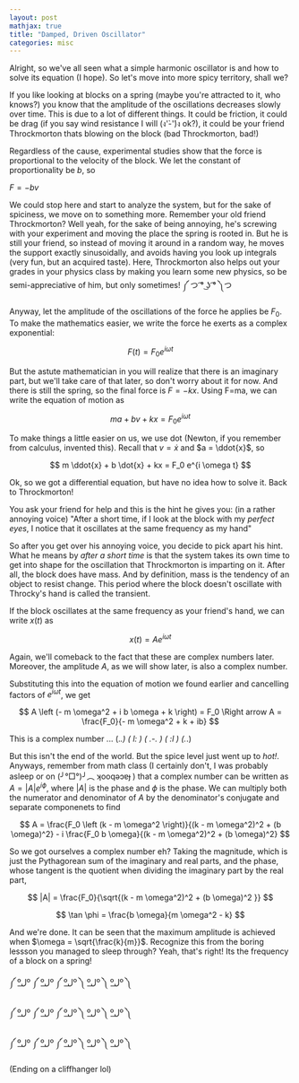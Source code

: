 ```yaml
---
layout: post
mathjax: true
title: "Damped, Driven Oscillator"
categories: misc
---
```


Alright, so we've all seen what a simple harmonic oscillator is and how to solve its equation (I hope). So let's move into more spicy territory, shall we?

If you like looking at blocks on a spring (maybe you're attracted to it, who knows?) you know that the amplitude of the oscillations decreases slowly over time. This is due to a lot of different things. It could be friction, it could be drag (if you say wind resistance I will (ง'̀-'́)ง ok?), it could be your friend Throckmorton thats blowing on the block (bad Throckmorton, bad!)

Regardless of the cause, experimental studies show that the force is proportional to the velocity of the block. We let the constant of proportionality be $b$, so

$F = -bv$

We could stop here and start to analyze the system, but for the sake of spiciness, we move on to something more. Remember your old friend Throckmorton? Well yeah, for the sake of being annoying, he's screwing with your experiment and moving the place the spring is rooted in. But he is still your friend, so instead of moving it around in a random way, he moves the support exactly sinusoidally, and avoids having you look up integrals (very fun, but an acquired taste). Here, Throckmorton also helps out your grades in your physics class by making you learn some new physics, so be semi-appreciative of him, but only sometimes! ༼ つ  ͡° ͜ʖ ͡° ༽つ

Anyway, let the amplitude of the oscillations of the force he applies be $F_0$. To make the mathematics easier, we write the force he exerts as a complex exponential:


$$
F(t) = F_0 e^{i \omega t}
$$


But the astute mathematician in you will realize that there is an imaginary part, but we'll take care of that later, so don't worry about it for now. And there is still the spring, so the final force is $F=-kx$. Using F=ma, we can write the equation of motion as


$$
ma + bv + kx = F_0 e^{i \omega t}
$$


To make things a little easier on us, we use dot (Newton, if you remember from calculus, invented this). Recall that $v = \dot{x}$ and $a = \ddot{x}$, so


$$
m \ddot{x} + b \dot{x} + kx = F_0 e^{i \omega t}
$$


Ok, so we got a differential equation, but have no idea how to solve it. Back to Throckmorton!

You ask your friend for help and this is the hint he gives you: (in a rather annoying voice) "After a short time, if I look at the block with my *perfect eyes*, I notice that it oscillates at the same frequency as my hand"

So after you get over his annoying voice, you decide to pick apart his hint. What he means by *after a short time* is that the system takes its own time to get into shape for the oscillation that Throckmorton is imparting on it. After all, the block does have mass. And by definition, mass is the tendency of an object to resist change. This period where the block doesn't oscillate with Throcky's hand is called the transient.

If the block oscillates at the same frequency as your friend's hand, we can write $x(t)$ as


$$
x(t) = A e ^ {i \omega t}
$$


Again, we'll comeback to the fact that these are complex numbers later. Moreover, the amplitude $A$, as we will show later, is also a complex number.


Substituting this into the equation of motion we found earlier and cancelling factors of $e^{i \omega t}$, we get


$$
A \left (- m \omega^2 + i b \omega + k \right) = F_0 \Right arrow A = \frac{F_0}{- m \omega^2 + k + ib}
$$


This is a complex number ...
(._.) ( l: ) ( .-. ) ( :l ) (._.)


But this isn't the end of the world. But the spice level just went up to *hot!*. Anyways, remember from math class (I certainly don't, I was probably asleep or on (╯°□°)╯︵ ʞooqǝɔɐɟ ) that a complex number can be written as $A = |A| e ^ {i \phi}$, where $|A|$ is the phase and $\phi$ is the phase. We can multiply both the numerator and denominator of $A$ by the denominator's conjugate and separate componenets to find


$$
A = \frac{F_0 \left (k - m \omega^2 \right)}{(k - m \omega^2)^2 + (b \omega)^2} - i \frac{F_0 b \omega}{(k - m \omega^2)^2 + (b \omega)^2}
$$


So we got ourselves a complex number eh? Taking the magnitude, which is just the Pythagorean sum of the imaginary and real parts, and the phase, whose tangent is the quotient when dividing the imaginary part by the real part,


$$
|A| = \frac{F_0}{\sqrt{(k - m \omega^2)^2 + (b \omega)^2 }}
$$


$$
\tan \phi = \frac{b \omega}{m \omega^2 - k}
$$


And we're done.
It can be seen that the maximum amplitude is achieved when $\omega = \sqrt{\frac{k}{m}}$. Recognize this from the boring lessson you managed to sleep through? Yeah, that's right! Its the frequency of a block on a spring!


༼ ºل͟º ༼ ºل͟º ༼ ºل͟º ༽ ºل͟º ༽ ºل͟º ༽

༼ ºل͟º ༼ ºل͟º ༼ ºل͟º ༽ ºل͟º ༽ ºل͟º ༽

༼ ºل͟º ༼ ºل͟º ༼ ºل͟º ༽ ºل͟º ༽ ºل͟º ༽


(Ending on a cliffhanger lol)

